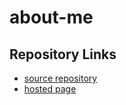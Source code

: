 # about-me

## Repository Links

- [source repository](https://github.com/prasadbobbilla/about-me/edit/master/README.md)
- [hosted page](https://prasadbobbilla.github.io/about-me/.)

